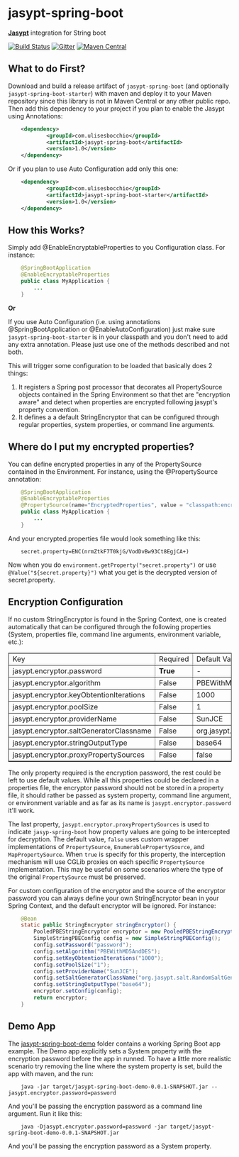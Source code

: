 # jasypt-spring-boot
**[Jasypt](http://jasypt.org)** integration for String boot

[![Build Status](https://travis-ci.org/ulisesbocchio/jasypt-spring-boot.svg?branch=master)](https://travis-ci.org/ulisesbocchio/jasypt-spring-boot)
[![Gitter](https://badges.gitter.im/Join%20Chat.svg)](https://gitter.im/ulisesbocchio/jasypt-spring-boot?utm_source=badge&utm_medium=badge&utm_campaign=pr-badge)
[![Maven Central](https://maven-badges.herokuapp.com/maven-central/com.github.ulisesbocchio/jasypt-spring-boot/badge.svg?style=plastic)](https://maven-badges.herokuapp.com/maven-central/com.github.ulisesbocchio/jasypt-spring-boot)

## What to do First?
Download and build a release artifact of `jasypt-spring-boot` (and optionally `jasypt-spring-boot-starter`) with maven and deploy it to your Maven repository since this library
is not in Maven Central or any other public repo.
Then add this dependency to your project if you plan to enable the Jasypt using Annotations:

```xml
    <dependency>
            <groupId>com.ulisesbocchio</groupId>
            <artifactId>jasypt-spring-boot</artifactId>
            <version>1.0</version>
    </dependency>
```
Or if you plan to use Auto Configuration add only this one:

```xml
    <dependency>
            <groupId>com.ulisesbocchio</groupId>
            <artifactId>jasypt-spring-boot-starter</artifactId>
            <version>1.0</version>
    </dependency>
```
## How this Works?
Simply add @EnableEncryptableProperties to you Configuration class. For instance:

```java
    @SpringBootApplication
    @EnableEncryptableProperties
    public class MyApplication {
        ...
    }
```
**Or** 

If you use Auto Configuration (i.e. using annotations @SpringBootApplication  or @EnableAutoConfiguration) just make sure `jasypt-spring-boot-starter` is in your classpath and you don't need to add any extra annotation. Please just use one of the methods described and not both.


This will trigger some configuration to be loaded that basically does 2 things:

1. It registers a Spring post processor that decorates all PropertySource objects contained in the Spring Environment so that thet are "encryption aware" and detect when properties are encrypted following jasypt's property convention.
2. It defines a a default StringEncryptor that can be configured through regular properties, system properties, or command line arguments.

## Where do I put my encrypted properties?
You can define encrypted properties in any of the PropertySource contained in the Environment. For instance, using the @PropertySource annotation:

```java
    @SpringBootApplication
    @EnableEncryptableProperties
    @PropertySource(name="EncryptedProperties", value = "classpath:encrypted.properties")
    public class MyApplication {
        ...
    }
```
And your encrypted.properties file would look something like this:

```properties
	secret.property=ENC(nrmZtkF7T0kjG/VodDvBw93Ct8EgjCA+)
```
Now when you do `environment.getProperty("secret.property")` or use `@Value("${secret.property}")` what you get is the decrypted version of secret.property.

## Encryption Configuration
If no custom StringEncryptor is found in the Spring Context, one is created automatically that can be configured through the following properties (System, properties file, command line arguments, environment variable, etc.):

<table border="1">
      <tr>
          <td>Key</td><td>Required</td><td>Default Value</td>
      </tr>
      <tr>
          <td>jasypt.encryptor.password</td><td><b>True</b></td><td> - </td>
      </tr>
      <tr>
          <td>jasypt.encryptor.algorithm</td><td>False</td><td>PBEWithMD5AndDES</td>
      </tr>
      <tr>
          <td>jasypt.encryptor.keyObtentionIterations</td><td>False</td><td>1000</td>
      </tr>
      <tr>
          <td>jasypt.encryptor.poolSize</td><td>False</td><td>1</td>
      </tr><tr>
          <td>jasypt.encryptor.providerName</td><td>False</td><td>SunJCE</td>
      </tr>
      <tr>
          <td>jasypt.encryptor.saltGeneratorClassname</td><td>False</td><td>org.jasypt.salt.RandomSaltGenerator</td>
      </tr>
      <tr>
          <td>jasypt.encryptor.stringOutputType</td><td>False</td><td>base64</td>
      </tr>
      <tr>
          <td>jasypt.encryptor.proxyPropertySources</td><td>False</td><td>false</td>
      </tr>
  </table>

The only property required is the encryption password, the rest could be left to use default values. While all this properties could be declared in a properties file, the encryptor password should not be stored in a property file, it should rather be passed as system property, command line argument, or environment variable and as far as its name is `jasypt.encryptor.password` it'll work.<br/>

The last property, `jasypt.encryptor.proxyPropertySources` is used to indicate `jasyp-spring-boot` how property values are going to be intercepted for decryption. The default value, `false` uses custom wrapper implementations of `PropertySource`, `EnumerablePropertySource`, and `MapPropertySource`. When `true` is specify for this property, the interception mechanism will use CGLib proxies on each specific `PropertySource` implementation. This may be useful on some scenarios where the type of the original `PropertySource` must be preserved. 

For custom configuration of the encryptor and the source of the encryptor password you can always define your own StringEncryptor bean in your Spring Context, and the default encryptor will be ignored. For instance:

```java
    @Bean
    static public StringEncryptor stringEncryptor() {
        PooledPBEStringEncryptor encryptor = new PooledPBEStringEncryptor();
        SimpleStringPBEConfig config = new SimpleStringPBEConfig();
        config.setPassword("password");
        config.setAlgorithm("PBEWithMD5AndDES");
        config.setKeyObtentionIterations("1000");
        config.setPoolSize("1");
        config.setProviderName("SunJCE");
        config.setSaltGeneratorClassName("org.jasypt.salt.RandomSaltGenerator");
        config.setStringOutputType("base64");
        encryptor.setConfig(config);
        return encryptor;
    }
```

## Demo App
The [jasypt-spring-boot-demo](jasypt-spring-boot-demo) folder contains a working Spring Boot app example.
The Demo app explicitly sets a System property with the encryption password before the app in runned. To have a little more realistic scenario try removing the line where the system property is set, build the app with maven, and the run:

```
	java -jar target/jasypt-spring-boot-demo-0.0.1-SNAPSHOT.jar --jasypt.encryptor.password=password
```
And you'll be passing the encryption password as a command line argument.
Run it like this:

```
	java -Djasypt.encryptor.password=password -jar target/jasypt-spring-boot-demo-0.0.1-SNAPSHOT.jar
```
And you'll be passing the encryption password as a System property.
